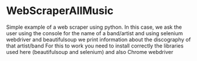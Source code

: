 # WebScraperAllMusic
 Simple example of a web scraper using python. In this case, we ask the user using the console for the name of a band/artist and using selenium webdriver and beautifulsoup we print information about the discography of that artist/band
For this to work you need to install correctly the libraries used here (beautifulsoup and selenium) and also Chrome webdriver
